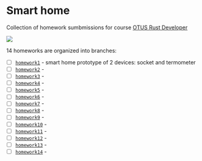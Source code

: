 # Smart home

Collection of homework sumbmissions for course [OTUS Rust Developer](https://otus.ru/lessons/rust-developer/?int_source=courses_catalog&int_term=programming)

[![](https://github.com/mihsamusev/otus_smart_home/actions/workflows/build.yml/badge.svg)](https://github.com/mihsamusev/otus_smart_home/actions/workflows/build.yml)

14 homeworks are organized into branches:

- [ ] [`homework1`]() - smart home prototype of 2 devices: socket and termometer
- [ ] [`homework2`]() -
- [ ] [`homework3`]() -
- [ ] [`homework4`]() -
- [ ] [`homework5`]() -
- [ ] [`homework6`]() -
- [ ] [`homework7`]() -
- [ ] [`homework8`]() -
- [ ] [`homework9`]() -
- [ ] [`homework10`]() -
- [ ] [`homework11`]() -
- [ ] [`homework12`]() -
- [ ] [`homework13`]() -
- [ ] [`homework14`]() -
